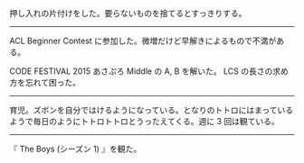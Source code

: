 押し入れの片付けをした。要らないものを捨てるとすっきりする。

---

ACL Beginner Contest に参加した。微増だけど早解きによるもので不満がある。

CODE FESTIVAL 2015 あさぷろ Middle の A, B を解いた。 LCS の長さの求め方を忘れて困った。

---

育児。ズボンを自分ではけるようになっている。となりのトトロにはまっているようで毎日のようにトトロトトロとうったえてくる。週に 3 回は観ている。

---

『 The Boys (シーズン 1) 』を観た。
